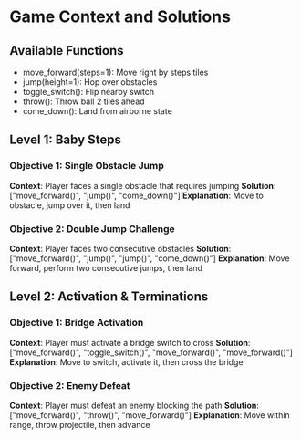 # Game Context and Solutions

## Available Functions
- move_forward(steps=1): Move right by steps tiles
- jump(height=1): Hop over obstacles
- toggle_switch(): Flip nearby switch
- throw(): Throw ball 2 tiles ahead
- come_down(): Land from airborne state

## Level 1: Baby Steps
### Objective 1: Single Obstacle Jump
**Context**: Player faces a single obstacle that requires jumping
**Solution**: ["move_forward()", "jump()", "come_down()"]
**Explanation**: Move to obstacle, jump over it, then land

### Objective 2: Double Jump Challenge
**Context**: Player faces two consecutive obstacles
**Solution**: ["move_forward()", "jump()", "jump()", "come_down()"]
**Explanation**: Move forward, perform two consecutive jumps, then land

## Level 2: Activation & Terminations
### Objective 1: Bridge Activation
**Context**: Player must activate a bridge switch to cross
**Solution**: ["move_forward()", "toggle_switch()", "move_forward()", "move_forward()"]
**Explanation**: Move to switch, activate it, then cross the bridge

### Objective 2: Enemy Defeat
**Context**: Player must defeat an enemy blocking the path
**Solution**: ["move_forward()", "throw()", "move_forward()"]
**Explanation**: Move within range, throw projectile, then advance